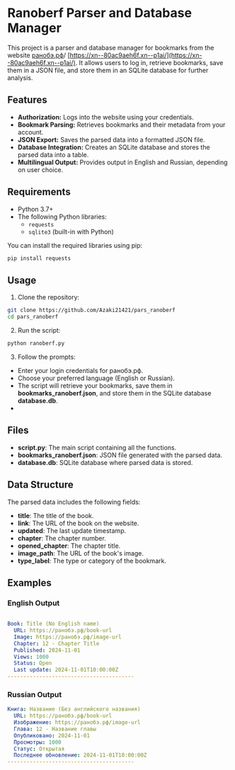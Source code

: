 # Ranoberf Parser and Database Manager

This project is a parser and database manager for bookmarks from the website [ранобэ.рф](https://ранобэ.рф)/ [https://xn--80ac9aeh6f.xn--p1ai/](https://xn--80ac9aeh6f.xn--p1ai/). It allows users to log in, retrieve bookmarks, save them in a JSON file, and store them in an SQLite database for further analysis.

## Features

- **Authorization:** Logs into the website using your credentials.
- **Bookmark Parsing:** Retrieves bookmarks and their metadata from your account.
- **JSON Export:** Saves the parsed data into a formatted JSON file.
- **Database Integration:** Creates an SQLite database and stores the parsed data into a table.
- **Multilingual Output:** Provides output in English and Russian, depending on user choice.

## Requirements

- Python 3.7+
- The following Python libraries:
  - `requests`
  - `sqlite3` (built-in with Python)

You can install the required libraries using pip:
```bash
pip install requests
```
## Usage

1. Clone the repository:

```bash
git clone https://github.com/Azaki21421/pars_ranoberf
cd pars_ranoberf
```

2. Run the script:

```bash
python ranoberf.py
```

3. Follow the prompts:

- Enter your login credentials for ранобэ.рф.
- Choose your preferred language (English or Russian).
- The script will retrieve your bookmarks, save them in **bookmarks_ranoberf.json**, and store them in the SQLite database **database.db**.
- 
## Files

- **script.py**: The main script containing all the functions.
- **bookmarks_ranoberf.json**: JSON file generated with the parsed data.
- **database.db**: SQLite database where parsed data is stored.

## Data Structure
The parsed data includes the following fields:

- **title**: The title of the book.
- **link**: The URL of the book on the website.
- **updated**: The last update timestamp.
- **chapter**: The chapter number.
- **opened_chapter**: The chapter title.
- **image_path**: The URL of the book's image.
- **type_label**: The type or category of the bookmark.

## Examples

### English Output
```yaml

Book: Title (No English name)
  URL: https://ранобэ.рф/book-url
  Image: https://ранобэ.рф/image-url
  Chapter: 12 - Chapter Title
  Published: 2024-11-01
  Views: 1000
  Status: Open
  Last update: 2024-11-01T10:00:00Z
----------------------------------------
```
### Russian Output
```yaml
Книга: Название (Без английского названия)
  URL: https://ранобэ.рф/book-url
  Изображение: https://ранобэ.рф/image-url
  Глава: 12 - Название главы
  Опубликовано: 2024-11-01
  Просмотры: 1000
  Статус: Открытая
  Последнее обновление: 2024-11-01T10:00:00Z
----------------------------------------
```
